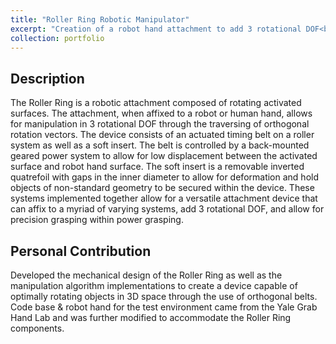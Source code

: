 ```yaml
---
title: "Roller Ring Robotic Manipulator"
excerpt: "Creation of a robot hand attachment to add 3 rotational DOF<br/><img src='/images/roller-ring-reference.jpg'>"
collection: portfolio
---
```


## Description
The Roller Ring is a robotic attachment composed of rotating activated surfaces. The attachment, when affixed to a robot or human hand, allows for manipulation in 3 rotational DOF through the traversing of orthogonal rotation vectors. The device consists of an actuated timing belt on a roller system as well as a soft insert. The belt is controlled by a back-mounted geared power system to allow for low displacement between the activated surface and robot hand surface. The soft insert is a removable inverted quatrefoil with gaps in the inner diameter to allow for deformation and hold objects of non-standard geometry to be secured within the device. These systems implemented together allow for a versatile attachment device that can affix to a myriad of varying systems, add 3 rotational DOF, and allow for precision grasping within power grasping.

## Personal Contribution
Developed the mechanical design of the Roller Ring as well as the manipulation algorithm implementations to create a device capable of optimally rotating objects in 3D space through the use of orthogonal belts. Code base & robot hand for the test environment came from the Yale Grab Hand Lab and was further modified to accommodate the Roller Ring components.